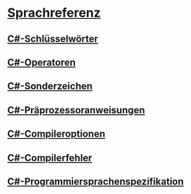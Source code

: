 # [Sprachreferenz](index.md)
## [C#-Schlüsselwörter](keywords/)
## [C#-Operatoren](operators/)
## [C#-Sonderzeichen](tokens/)

## [C#-Präprozessoranweisungen](preprocessor-directives/)
## [C#-Compileroptionen](compiler-options/)
## [C#-Compilerfehler](compiler-messages/)
## [C#-Programmiersprachenspezifikation](language-specification.md)

